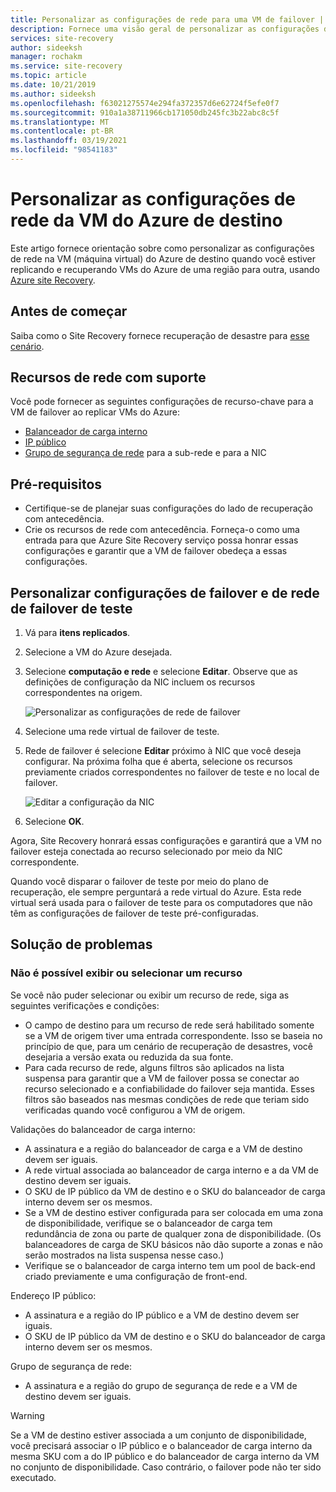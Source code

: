 ```yaml
---
title: Personalizar as configurações de rede para uma VM de failover | Microsoft Docs
description: Fornece uma visão geral de personalizar as configurações de rede para uma VM de failover na replicação de VMs do Azure usando o Azure Site Recovery.
services: site-recovery
author: sideeksh
manager: rochakm
ms.service: site-recovery
ms.topic: article
ms.date: 10/21/2019
ms.author: sideeksh
ms.openlocfilehash: f63021275574e294fa372357d6e62724f5efe0f7
ms.sourcegitcommit: 910a1a38711966cb171050db245fc3b22abc8c5f
ms.translationtype: MT
ms.contentlocale: pt-BR
ms.lasthandoff: 03/19/2021
ms.locfileid: "98541183"
---
```

# <a name="customize-networking-configurations-of-the-target-azure-vm"></a>Personalizar as configurações de rede da VM do Azure de destino

Este artigo fornece orientação sobre como personalizar as configurações de rede na VM (máquina virtual) do Azure de destino quando você estiver replicando e recuperando VMs do Azure de uma região para outra, usando [Azure site Recovery](site-recovery-overview.md).

## <a name="before-you-start"></a>Antes de começar

Saiba como o Site Recovery fornece recuperação de desastre para [esse cenário](azure-to-azure-architecture.md).

## <a name="supported-networking-resources"></a>Recursos de rede com suporte

Você pode fornecer as seguintes configurações de recurso-chave para a VM de failover ao replicar VMs do Azure:

- [Balanceador de carga interno](../load-balancer/load-balancer-overview.md)
- [IP público](../virtual-network/public-ip-addresses.md)
- [Grupo de segurança de rede](../virtual-network/manage-network-security-group.md) para a sub-rede e para a NIC

## <a name="prerequisites"></a>Pré-requisitos

- Certifique-se de planejar suas configurações do lado de recuperação com antecedência.
- Crie os recursos de rede com antecedência. Forneça-o como uma entrada para que Azure Site Recovery serviço possa honrar essas configurações e garantir que a VM de failover obedeça a essas configurações.

## <a name="customize-failover-and-test-failover-networking-configurations"></a>Personalizar configurações de failover e de rede de failover de teste

1. Vá para **itens replicados**. 
2. Selecione a VM do Azure desejada.
3. Selecione **computação e rede** e selecione **Editar**. Observe que as definições de configuração da NIC incluem os recursos correspondentes na origem. 

     ![Personalizar as configurações de rede de failover](media/azure-to-azure-customize-networking/edit-networking-properties.png)

4. Selecione uma rede virtual de failover de teste.
5. Rede de failover é selecione **Editar** próximo à NIC que você deseja configurar. Na próxima folha que é aberta, selecione os recursos previamente criados correspondentes no failover de teste e no local de failover.

    ![Editar a configuração da NIC](media/azure-to-azure-customize-networking/nic-drilldown.png) 

6. Selecione **OK**.

Agora, Site Recovery honrará essas configurações e garantirá que a VM no failover esteja conectada ao recurso selecionado por meio da NIC correspondente.

Quando você disparar o failover de teste por meio do plano de recuperação, ele sempre perguntará a rede virtual do Azure. Esta rede virtual será usada para o failover de teste para os computadores que não têm as configurações de failover de teste pré-configuradas.

## <a name="troubleshooting"></a>Solução de problemas

### <a name="unable-to-view-or-select-a-resource"></a>Não é possível exibir ou selecionar um recurso

Se você não puder selecionar ou exibir um recurso de rede, siga as seguintes verificações e condições:

- O campo de destino para um recurso de rede será habilitado somente se a VM de origem tiver uma entrada correspondente. Isso se baseia no princípio de que, para um cenário de recuperação de desastres, você desejaria a versão exata ou reduzida da sua fonte.
- Para cada recurso de rede, alguns filtros são aplicados na lista suspensa para garantir que a VM de failover possa se conectar ao recurso selecionado e a confiabilidade do failover seja mantida. Esses filtros são baseados nas mesmas condições de rede que teriam sido verificadas quando você configurou a VM de origem.

Validações do balanceador de carga interno:

- A assinatura e a região do balanceador de carga e a VM de destino devem ser iguais.
- A rede virtual associada ao balanceador de carga interno e a da VM de destino devem ser iguais.
- O SKU de IP público da VM de destino e o SKU do balanceador de carga interno devem ser os mesmos.
- Se a VM de destino estiver configurada para ser colocada em uma zona de disponibilidade, verifique se o balanceador de carga tem redundância de zona ou parte de qualquer zona de disponibilidade. (Os balanceadores de carga de SKU básicos não dão suporte a zonas e não serão mostrados na lista suspensa nesse caso.)
- Verifique se o balanceador de carga interno tem um pool de back-end criado previamente e uma configuração de front-end.

Endereço IP público:

- A assinatura e a região do IP público e a VM de destino devem ser iguais.
- O SKU de IP público da VM de destino e o SKU do balanceador de carga interno devem ser os mesmos.

Grupo de segurança de rede:
- A assinatura e a região do grupo de segurança de rede e a VM de destino devem ser iguais.


> [!WARNING]
> Se a VM de destino estiver associada a um conjunto de disponibilidade, você precisará associar o IP público e o balanceador de carga interno da mesma SKU com a do IP público e do balanceador de carga interno da VM no conjunto de disponibilidade. Caso contrário, o failover pode não ter sido executado.
